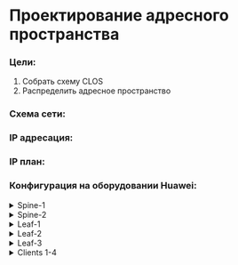 # Проектирование адресного пространства

### Цели:
1. Собрать схему CLOS
2. Распределить адресное пространство

### Схема сети:

### IP адресация:

### IP план:

### Конфигурация на оборудовании Huawei:
<details>
<summary> Spine-1 </summary>

    #
    sysname Spine-1

</details>

<details>
<summary> Spine-2 </summary>

</details>

<details>
<summary> Leaf-1 </summary>

</details>

<details>
<summary> Leaf-2 </summary>

</details>

<details>
<summary> Leaf-3 </summary>

</details>

<details>
<summary> Clients 1-4 </summary>

</details>
